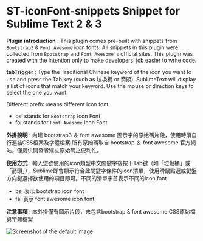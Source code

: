# ST-iconFont-snippets Snippet for Sublime Text 2 & 3


**Plugin introduction** :
This plugin comes pre-built with snippets from `Bootstrap3` & `Font Awesome` icon fonts.
All snippets in this plugin were collected from `Bootstrap` and `Font Awesome's` official sites. 
This plugin was created with the intention only to make developers’ job easier to write code.


**tabTrigger** : Type the Traditional Chinese keyword of the icon you want to use and press the Tab key (such as 垃圾桶 or 箭頭). 
SublimeText will display a list of icons that match your keyword. Use the mouse or direction keys to select the one you want.

Different prefix means different icon font.
- bsi stands for `Bootstrap` Icon Font
- fai stands for `Font Awesome` Icon Font

<!-- =========================================================== -->

**外掛說明** : 內建 bootstrap3 ＆ font awesome 圖示字的原始碼片段，使用時須自行連結CSS檔案及字體檔案
所有原始碼取自 bootstrap ＆ font awesome 官方網站，僅提供開發者建立原始碼之便利性。


**使用方式** : 輸入您欲使用的icon類型中文關鍵字後按下Tab鍵（如「垃圾桶」或「箭頭」），Sublime即會顯示符合此關鍵字條件的icon清單，使用滑鼠點選或鍵盤方向鍵選擇欲使用的項目即可。不同的清單字首表示不同的icon font

- bsi  表示 bootstrap icon font
- fai  表示 font awesome icon font


**注意事項** : 本外掛僅有圖示片段，未包含bootstrap & font awesome CSS原始檔與字體檔案

![Screenshot of the default image](http://csscoke.com/ST-iconfont/ST-iconfont2.gif)

